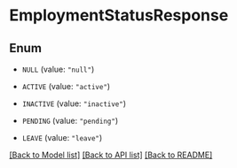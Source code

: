 # EmploymentStatusResponse

## Enum


* `NULL` (value: `"null"`)

* `ACTIVE` (value: `"active"`)

* `INACTIVE` (value: `"inactive"`)

* `PENDING` (value: `"pending"`)

* `LEAVE` (value: `"leave"`)


[[Back to Model list]](../README.md#documentation-for-models) [[Back to API list]](../README.md#documentation-for-api-endpoints) [[Back to README]](../README.md)



